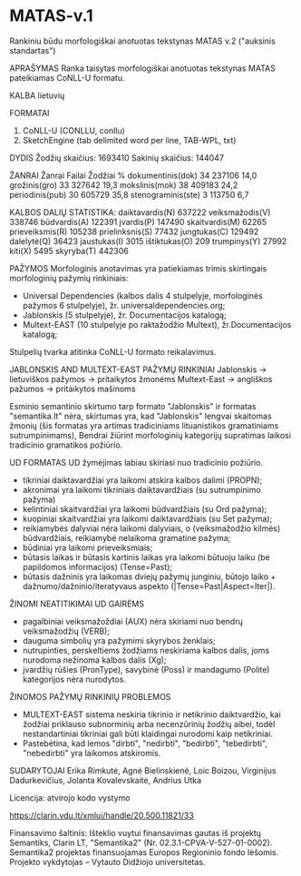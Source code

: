 # MATAS-v.1
Rankiniu būdu morfologiškai anotuotas tekstynas MATAS v.2 ("auksinis standartas")

APRAŠYMAS
Ranka taisytas morfologiškai anotuotas tekstynas MATAS pateikiamas CoNLL-U formatu.

KALBA
lietuvių

FORMATAI
1. CoNLL-U (CONLLU, conllu)
2. SketchEngine (tab delimited word per line, TAB-WPL, txt)

DYDIS
Žodžių skaičius:	1693410
Sakinių skaičius:	144047

ŽANRAI
Žanrai	Failai	Žodžiai	%
dokumentinis(dok)	34	237106	14,0
grožinis(gro)	33	327642	19,3
mokslinis(mok)	38	409183	24,2
periodinis(pub)	30	605729	35,8
stenograminis(ste)	3	113750	6,7

KALBOS DALIŲ STATISTIKA:
daiktavardis(N)	637222
veiksmažodis(V)	338746
būdvardis(A)	122391
įvardis(P)	147490
skaitvardis(M)	62265
prieveiksmis(R)	105238
prielinksnis(S)	77432
jungtukas(C)	129492
dalelytė(Q)	36423
jaustukas(I)	3015
ištiktukas(O)	209
trumpinys(Y)	27992
kiti(X)	5495
skyryba(T)	442306

PAŽYMOS
Morfologinis anotavimas yra patiekiamas trimis skirtingais morfologinių pažymių rinkiniais:
- Universal Dependencies (kalbos dalis 4 stulpelyje, morfologinės pažymos 6 stulpelyje), žr. universaldependencies.org;
- Jablonskis (5 stulpelyje), žr. Documentacijos katalogą;
- Multext-EAST (10 stulpelyje po raktažodžio Multext), žr.Documentacijos katalogą;

Stulpelių tvarka atitinka CoNLL-U formato reikalavimus.

JABLONSKIS AND MULTEXT-EAST PAŽYMŲ RINKINIAI
Jablonskis -> lietuviškos pažymos -> pritaikytos žmonėms
Multext-East -> angliškos pažumos -> pritaikytos mašinoms

Esminio semantinio skirtumo tarp formato "Jablonskis" ir formatas "semantika.lt" nėra, skirtumas yra, kad "Jablonskis" lengvai skaitomas žmonių (šis formatas yra artimas tradiciniams lituanistikos gramatiniams sutrumpinimams), Bendrai žiūrint morfologinių kategorijų supratimas laikosi tradicinio gramatikos požiūrio.

UD FORMATAS
UD žymėjimas labiau skiriasi nuo tradicinio požiūrio.
- tikriniai daiktavardžiai yra laikomi atskira kalbos dalimi (PROPN);
- akronimai yra laikomi tikriniais daiktavardžiais (su sutrumpinimo pažyma)
- kelintiniai skaitvardžiai yra laikomi būdvardžiais (su Ord pažyma);
- kuopiniai skaitvardžiai yra laikomi daiktavardžiais (su Set pažyma);
- reikiamybės dalyviai nėra laikomi dalyviais, o (veiksmažodžio kilmės) būdvardžiais, reikiamybė nelaikoma gramatine pažyma;
- būdiniai yra laikomi prieveiksmiais;
- būtasis laikas ir būtasis kartinis laikas yra laikomi būtuoju laiku (be papildomos informacijos) (Tense=Past);
- būtasis dažninis yra laikomas dviejų pažymų junginiu, būtojo laiko + dažnumo/dažninio/iteratyvaus aspekto (|Tense=Past|Aspect=Iter|).

ŽINOMI NEATITIKIMAI UD GAIRĖMS
- pagalbiniai veiksmažoždiai (AUX) nėra skiriami nuo bendrų veiksmažodžių (VERB);
- dauguma simbolių yra pažymimi skyrybos ženklais;
- nutrupinties, perskeltiems žodžiams neskiriama kalbos dalis, joms nurodoma nežinoma kalbos dalis (Xg);
- įvardžių rūšies (PronType), savybinė (Poss) ir mandagumo (Polite) kategorijos nėra nurodytos.

ŽINOMOS PAŽYMŲ RINKINIŲ PROBLEMOS
- MULTEXT-EAST sistema neskiria tikrinio ir netikrinio daiktvardžio, kai žodžiai priklauso subnorminių arba necenzūrinių žodžių aibei, todėl nestandartiniai tikriniai gali būti klaidingai nurodomi kaip netikriniai.
- Pastebėtina, kad lemos "dirbti", "nedirbti", "bedirbti", "tebedirbti", "nebedirbti" yra laikomos atskiromis.

SUDARYTOJAI
Erika Rimkutė, Agnė Bielinskienė, Loic Boizou, Virginijus Dadurkevičius, Jolanta Kovalevskaitė, Andrius Utka

Licencija: atvirojo kodo vystymo

https://clarin.vdu.lt/xmlui/handle/20.500.11821/33

Finansavimo šaltinis:
Išteklio vuytui finansavimas gautas iš projektų Semantiks, Clarin LT, "Semantika2" (Nr. 02.3.1-CPVA-V-527-01-0002). Semantika2 projektas finansuojamas Europos Regioninio fondo lėšomis. Projekto vykdytojas – Vytauto Didžiojo universitetas.
